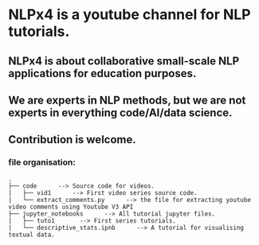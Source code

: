 # NLPx4 is a youtube channel for NLP tutorials.
## NLPx4 is about collaborative small-scale NLP applications for education purposes. 
## We are experts in NLP methods, but we are not experts in everything code/AI/data science. 
## Contribution is welcome.

### file organisation:

```
.
├── code      --> Source code for videos. 
|   ├── vid1      --> First video series source code.
|   └── extract_comments.py      --> the file for extracting youtube video comments using Youtube V3 API
├── jupyter_notebooks      --> All tutorial jupyter files.
|   ├── tuto1       --> First series tutorials.
|   └── descriptive_stats.ipnb      --> A tutorial for visualising textual data.
```
